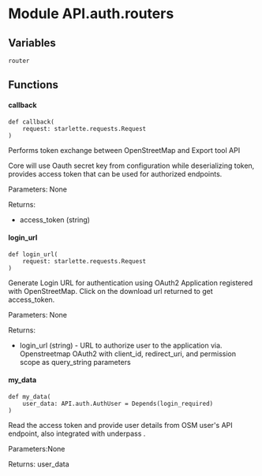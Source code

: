 Module API.auth.routers
=======================

Variables
---------

```python3
router
```

Functions
---------

    
#### callback

```python3
def callback(
    request: starlette.requests.Request
)
```
Performs token exchange between OpenStreetMap and Export tool API

Core will use Oauth secret key from configuration while deserializing token,
provides access token that can be used for authorized endpoints.

Parameters: None

Returns:
- access_token (string)

    
#### login_url

```python3
def login_url(
    request: starlette.requests.Request
)
```
Generate Login URL for authentication using OAuth2 Application registered with OpenStreetMap.
Click on the download url returned to get access_token.

Parameters: None

Returns:
- login_url (string) - URL to authorize user to the application via. Openstreetmap
    OAuth2 with client_id, redirect_uri, and permission scope as query_string parameters

    
#### my_data

```python3
def my_data(
    user_data: API.auth.AuthUser = Depends(login_required)
)
```
Read the access token and provide  user details from OSM user's API endpoint,
also integrated with underpass .

Parameters:None

Returns: user_data